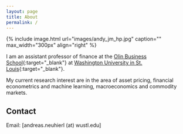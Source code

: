 ```yaml
---
layout: page
title: About
permalink: /
---
```


{% include image.html url="images/andy_jm_hp.jpg" caption="" max_width="300px" align="right" %}

I am an assistant professor of finance at the [Olin Business School](https://olin.wustl.edu){:target="_blank"} at [Washington University in St. Louis](https://wustl.edu/){:target="_blank"}.

My current research interest are in the area of asset pricing, financial econometrics and machine learning, macroeconomics and commodity markets.

## Contact
Email: [andreas.neuhierl (at) wustl.edu]
